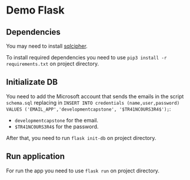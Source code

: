 # Demo Flask

## Dependencies
You may need to install [sqlcipher](https://www.zetetic.net/sqlcipher/open-source/).

To install required dependencies you need to use `pip3 install -r requirements.txt` on project directory.

## Initializate DB
You need to add the Microsoft account that sends the emails in the script `schema.sql` replacing in `INSERT INTO credentials (name,user,password) VALUES ('EMAIL_APP','developmentcapstone', '$TR41NC0URS3R4$');`:
- `developmentcapstone` for the email. 
- `$TR41NC0URS3R4$` for the password.

After that, you need to run `flask init-db` on project directory.

## Run application
For run the app you need to use `flask run` on project directory.
